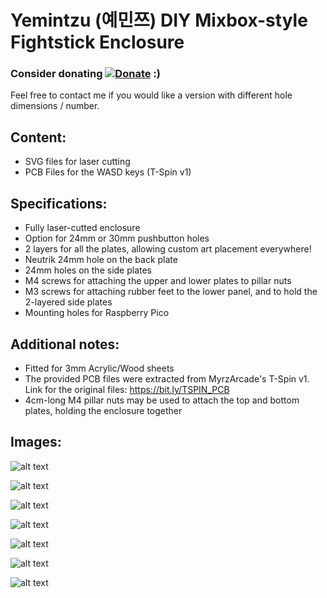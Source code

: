 # Yemintzu (예민쯔) DIY Mixbox-style Fightstick Enclosure


### Consider donating [![Donate](https://img.shields.io/badge/Donate-PayPal-green.svg)](https://www.paypal.com/donate/?hosted_button_id=KNTG3GUQS668Q) :) 

Feel free to contact me if you would like a version with different hole dimensions / number.

## Content: 
  - SVG files for laser cutting
  - PCB Files for the WASD keys (T-Spin v1)

## Specifications:
  - Fully laser-cutted enclosure
  - Option for 24mm or 30mm pushbutton holes
  - 2 layers for all the plates, allowing custom art placement everywhere!
  - Neutrik 24mm hole on the back plate
  - 24mm holes on the side plates
  - M4 screws for attaching the upper and lower plates to pillar nuts
  - M3 screws for attaching rubber feet to the lower panel, and to hold the 2-layered side plates
  - Mounting holes for Raspberry Pico

## Additional notes:
  - Fitted for 3mm Acrylic/Wood sheets
  - The provided PCB files were extracted from MyrzArcade's T-Spin v1. Link for the original files: https://bit.ly/TSPIN_PCB
  - 4cm-long M4 pillar nuts may be used to attach the top and bottom plates, holding the enclosure together  

## Images:

![alt text](https://www.reddit.com/media?url=https%3A%2F%2Fpreview.redd.it%2Fphtq2m8zwt7c1.jpg%3Fwidth%3D1080%26crop%3Dsmart%26auto%3Dwebp%26s%3D57f19b38460535c5fbd79327b6244c86ce93fde6)

![alt text](https://www.reddit.com/media?url=https%3A%2F%2Fpreview.redd.it%2Fffd0b0dzwt7c1.jpg%3Fwidth%3D1080%26crop%3Dsmart%26auto%3Dwebp%26s%3D6486436c79e618570fca6116f004e6652bd62950)

![alt text](https://www.reddit.com/media?url=https%3A%2F%2Fpreview.redd.it%2F3zhopcqzwt7c1.jpg%3Fwidth%3D1080%26crop%3Dsmart%26auto%3Dwebp%26s%3Dbb7f75240138497b95471dd1d1bf669d51f9fb56)

![alt text](https://www.reddit.com/media?url=https%3A%2F%2Fpreview.redd.it%2F2xne4fvzwt7c1.jpg%3Fwidth%3D1080%26crop%3Dsmart%26auto%3Dwebp%26s%3Dc4b68d36c30d36471d78faf86a1df4c1f851fc72)

![alt text]()

![alt text]()

![alt text]()
